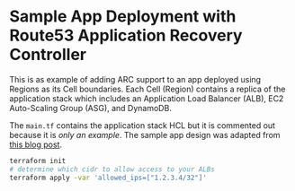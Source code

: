 # Sample App Deployment with Route53 Application Recovery Controller

This is as example of adding ARC support to an app deployed using Regions as its Cell boundaries. Each Cell (Region) contains a replica of the application stack which includes an Application Load Balancer (ALB), EC2 Auto-Scaling Group (ASG), and DynamoDB.

The `main.tf` contains the application stack HCL but it is commented out because it is *only an example*. The sample app design was adapted from [this blog post](https://aws.amazon.com/blogs/networking-and-content-delivery/running-recovery-oriented-applications-with-amazon-route-53-application-recovery-controller-aws-ci-cd-tools-and-terraform/).

```bash
terraform init
# determine which cidr to allow access to your ALBs
terraform apply -var 'allowed_ips=["1.2.3.4/32"]'
```

